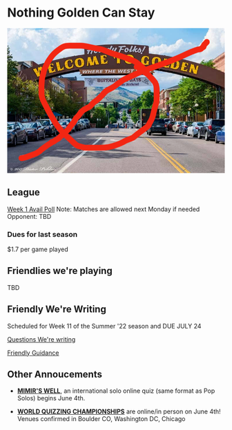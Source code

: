 # Nothing Golden Can Stay

![Image of Golden, CO, where nothing can stay](travel-golden-colorado.png)

## League
[Week 1 Avail Poll](https://www.when2meet.com/?15676173-ryrki)
Note: Matches are allowed next Monday if needed
Opponent: TBD

### Dues for last season
$1.7 per game played

## Friendlies we're playing
TBD

## Friendly We're Writing
Scheduled for Week 11 of the Summer '22 season and DUE JULY 24

[Questions We're writing](https://docs.google.com/spreadsheets/d/1rjFAIZp3KI-GkO0D_L4ANVb0S6nezp9QoC5S6Etj3uI/edit?usp=sharing)

[Friendly Guidance](https://docs.google.com/document/d/1m6y50y3U98cBSoXEoGXT4Nwt-_kcQupFMNcIKZVnaCs/mobilebasic?fbclid=IwAR2mKISWy2Ja-hbksq6ksOHCwuWZ_pWJ4tpWdsTcc7yevKJolvqdoBkRmGg)

## Other Annoucements
- [**MIMIR'S WELL**](https://www.mimirswell.co.uk/), an international solo online quiz (same format as Pop Solos) begins June 4th. 

- [ **WORLD QUIZZING CHAMPIONSHIPS**](http://www.worldquizzing.com/) are online/in person on June 4th! Venues confirmed in Boulder CO, Washington DC, Chicago
